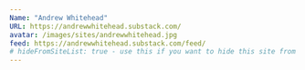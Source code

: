 ```yaml
---
Name: "Andrew Whitehead"
URL: https://andrewwhitehead.substack.com/
avatar: /images/sites/andrewwhitehead.jpg
feed: https://andrewwhitehead.substack.com/feed/
# hideFromSiteList: true - use this if you want to hide this site from the list of sites on this page: https://eleventy-m10y.lkmt.us/sites/
---
```

